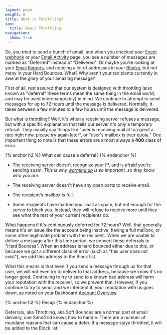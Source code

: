 ```yaml
---
layout: page
weight: 0
title: What is Throttling?
seo:
  title: Email Throttling
navigation:
  show: true
---
```


So, you tried to send a bunch of email, and when you checked your [Event webhook]({{root_url}}/API_Reference/Webhooks/event.html) or your [Email Activity]({{root_url}}/Delivery_Metrics/email_activity.html) page, you see a number of messages are marked as "Deferred" instead of "Delivered". Or maybe you're looking at your [Email Reports]({{root_url}}/Delivery_Metrics/email_reports.html), and noticing a lot of addresses in your [Blocks](https://sendgrid.com/blocks), but not many in your Hard Bounces. What? Why aren't your recipients currently in awe at the glory of your amazing message?

First of all, rest assured that our system is designed with throttling (also known as "deferral" these terms mean the same thing in the email world, and may be used interchangeably) in mind. We continue to attempt to send messages for up to 72 hours until the message is delivered. Normally, it takes between a few minutes to a few hours until the message is delivered.

But what is throttling? Well, it's when a receiving server refuses a message, but with a specific explanation that tells our server it's only a temporary refusal. They usually say things like "user is receiving mail at too great a rate right now, please try again later", or "user's mailbox is over quota." One important thing to note is that these errors are almost always a **400** class of error.

{% anchor h2 %}
What can cause a deferral? 
{% endanchor %}

-   The receiving server doesn't recognize your IP, and is afraid you're sending spam. *This is why [warming up]({{root_url}}/User_Guide/warming_up.html) is so important, so they know who you are.*

-   The receiving server doesn't have any open ports to receive email.

-   The recipient's mailbox is full.

-   Some recipients have marked your mail as spam, but not enough for the server to block you. Instead, they will refuse to receive more until they see what the rest of your current recipients do.

What happens if it's continuously deferred for 72 hours? Well, that generally means it's an issue like the account being inactive, having a full mailbox, or some other legitimate problem with the recipient. When we are unable to deliver a message after this time period, we convert these deferrals to "Hard Bounces". When an address is hard bounced either due to this, or because we got a different class of error (such as "this user does not exist"), we add this address to the Block list.

What this means is that even if you send a message through us for that user, we will not even try to deliver to that address, because we know it's no longer good. Continuing to try to send to a known bad address will harm your reputation with the receiver, so we prevent that. However, if you continue to try to send, and we intercept it, your reputation with us goes down, as noted on your Dashboard [Account Overview](https://sendgrid.com/account/overview).

{% anchor h2 %}
Recap 
{% endanchor %}

Deferrals, aka Throttling, aka Soft Bounces are a normal part of email delivery, one SendGrid knows how to handle. There are a number of mundane reasons that can cause a defer. If a message stays throttled, it will be added to the Block list.
